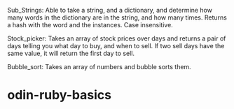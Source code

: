 Sub_Strings:  Able to take a string, and a dictionary, and determine how many words in the dictionary are in the string, and how many times.  Returns a hash with the word and the instances.  Case insensitive.  

Stock_picker: Takes an array of stock prices over days and returns a pair of days telling you what day to buy, and when to sell.  If two sell days have the same value, it will return the first day to sell.  

Bubble_sort: Takes an array of numbers and bubble sorts them.  
# odin-ruby-basics
